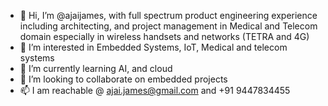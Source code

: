 - 👋 Hi, I’m @ajaijames, with full spectrum product engineering experience including architecting, and project management in Medical and Telecom domain especially in wireless handsets and networks (TETRA and 4G)
- 👀 I’m interested in Embedded Systems, IoT, Medical and telecom systems
- 🌱 I’m currently learning AI, and cloud
- 💞️ I’m looking to collaborate on embedded projects
- 📫 I am reachable @ ajai.james@gmail.com and +91 9447834455

<!---
ajaijames/ajaijames is a ✨ special ✨ repository because its `README.md` (this file) appears on your GitHub profile.
You can click the Preview link to take a look at your changes.
--->
